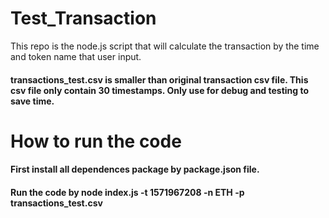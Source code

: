 # Test_Transaction
This repo is the node.js script that will calculate the transaction by the time and token name that user input.
#### transactions_test.csv is smaller than original transaction csv file. This csv file only contain 30 timestamps. Only use for debug and testing to save time.
# How to run the code
#### First install all dependences package by package.json file.
#### Run the code by node index.js -t 1571967208 -n ETH -p transactions_test.csv

